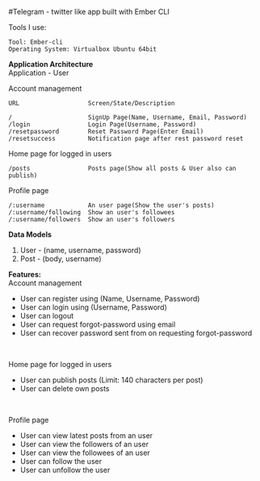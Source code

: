 #Telegram - twitter like app built with Ember CLI

Tools I use:
```
Tool: Ember-cli
Operating System: Virtualbox Ubuntu 64bit
```

**Application Architecture** <br>
Application - User

Account management
```
URL                   Screen/State/Description

/                     SignUp Page(Name, Username, Email, Password)
/login                Login Page(Username, Password)
/resetpassword        Reset Password Page(Enter Email)
/resetsuccess         Notification page after rest password reset
```
Home page for logged in users
```
/posts                Posts page(Show all posts & User also can publish)
```
Profile page
```
/:username            An user page(Show the user's posts)
/:username/following  Show an user's followees
/:username/followers  Show an user's followers
```

**Data Models** <br>
1. User - (name, username, password) <br>
2. Post - (body, username) <br>

**Features:**<br>
Account management <br>
- User can register using (Name, Username, Password)
- User can login using (Username, Password)
- User can logout
- User can request forgot-password using email
- User can recover password sent from on requesting forgot-password
<br>

Home page for logged in users<br>
- User can publish posts (Limit: 140 characters per post)
- User can delete own posts
<br>

Profile page <br>
- User can view latest posts from an user
- User can view the followers of an user
- User can view the followees of an user
- User can follow the user
- User can unfollow the user